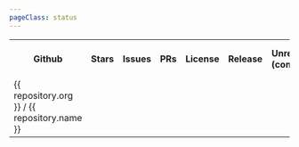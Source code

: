```yaml
---
pageClass: status
---
```


<table>
  <tr>
    <th>Github</th>
    <th>Stars</th>
    <th>Issues</th>
    <th>PRs</th>
    <th>License</th>
    <th>Release</th>
    <th>Unrelease <br> (commits)</th>
    <th>Github Actions</th>
    <th>Travis</th>
    <th>PM <br> (composer / npm)</th>
    <th>Downloads <br> (monthly)</th>
    <th>Downloads <br> (total)</th>
  </tr>
  <tr v-for="(repository) of $page.contributte.repositories">
    <td>
      <a :href="`https://github.com/${repository.org}/${repository.name}`" target="_blank">
        {{ repository.org }} / {{ repository.name }}
      </a>
    </td>
    <td>
      <a :href="`https://github.com/${repository.org}/${repository.name}/stargazers`" target="_blank">
        <img lazy="true" :src="`https://badgen.net/github/stars/${repository.org}/${repository.name}/`">
      </a>
    </td>
    <td>
      <a :href="`https://github.com/${repository.org}/${repository.name}/issues`" target="_blank" class="flex flex-col items-center justify-center space-y-2">
        <img lazy="true" :src="`https://badgen.net/github/open-issues/${repository.org}/${repository.name}/?color=green`">
        <img lazy="true" :src="`https://badgen.net/github/issues/${repository.org}/${repository.name}`">
      </a>
    </td>
    <td>
      <a :href="`https://github.com/${repository.org}/${repository.name}/pulls`" target="_blank" class="flex flex-col items-center justify-center space-y-2">
        <img lazy="true" :src="`https://badgen.net/github/open-prs/${repository.org}/${repository.name}/?color=green`">
        <img lazy="true" :src="`https://badgen.net/github/prs/${repository.org}/${repository.name}/`">
      </a>
    </td>
    <td>
      <a :href="`https://github.com/${repository.org}/${repository.name}`" target="_blank">
        <img lazy="true" :src="`https://badgen.net/github/license/${repository.org}/${repository.name}/`">
      </a>
    </td>
    <td>
      <a :href="`https://github.com/${repository.org}/${repository.name}/releases`" target="_blank">
        <img lazy="true" :src="`https://badgen.net/github/release/${repository.org}/${repository.name}/`">
      </a>
    </td>
    <td>
      <a :href="`https://github.com/${repository.org}/${repository.name}/commits/master`" target="_blank">
        <img lazy="true" :src="`https://badgen.net/https/label.now.sh/github/unreleased/${repository.org}/${repository.name}/`">
      </a>
    </td>
    <td>
      <a :href="`https://github.com/${repository.org}/${repository.name}/actions`" target="_blank">
        <img lazy="true" :src="`https://badgen.net/github/checks/${repository.org}/${repository.name}`">
      </a>
    </td>
    <td>
      <a :href="`https://travis-ci.org/${repository.org}/${repository.name}`" target="_blank">
        <img lazy="true" :src="`https://badgen.net/travis/${repository.org}/${repository.name}/`">
      </a>
    </td>
    <td>
      <div class="flex flex-col items-center justify-center space-y-2">
        <a v-if="repository.pm && repository.pm.composer" :href="`https://packagist.org/packages/${repository.pm.composer}`" target="_blank">
          <img lazy="true" :src="`https://badgen.net/packagist/php/${repository.pm.composer}/latest`">
        </a>
        <a v-if="repository.pm && repository.pm.npm" :href="`https://www.npmjs.com/package/${repository.pm.npm}`" target="_blank">
          <img lazy="true" :src="`https://badgen.net/npm/v/${repository.pm.npm}/`">
        </a>
      </div>
    </td>
    <td>
      <div class="flex flex-col items-center justify-center space-y-2">
        <a v-if="repository.pm && repository.pm.composer" :href="`https://packagist.org/packages/${repository.pm.composer}`" target="_blank">
          <img lazy="true" :src="`https://badgen.net/packagist/dm/${repository.pm.composer}/`">
        </a>
        <a v-if="repository.pm && repository.pm.npm" :href="`https://www.npmjs.com/package/${repository.pm.npm}`" target="_blank">
          <img lazy="true" :src="`https://badgen.net/npm/dm/${repository.pm.npm}/`">
        </a>
      </div>
    </td>
    <td>
      <div class="flex flex-col items-center justify-center space-y-2">
        <a v-if="repository.pm && repository.pm.composer" :href="`https://packagist.org/packages/${repository.pm.composer}`" target="_blank">
          <img lazy="true" :src="`https://badgen.net/packagist/dt/${repository.pm.composer}/`">
        </a>
        <a v-if="repository.pm && repository.pm.npm" :href="`https://www.npmjs.com/package/${repository.pm.npm}`" target="_blank">
          <img lazy="true" :src="`https://badgen.net/npm/dt/${repository.pm.npm}/`">
        </a>
      </div>
    </td>
  </tr>
</table>
